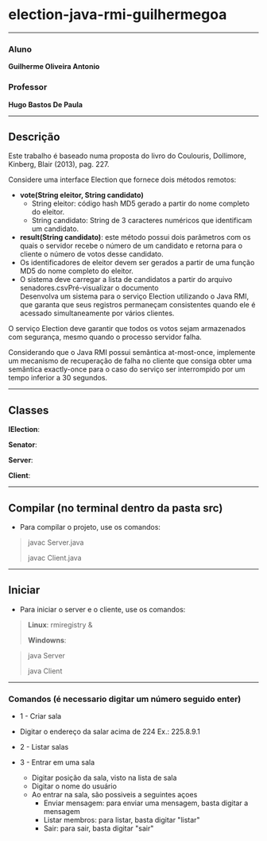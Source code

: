 # election-java-rmi-guilhermegoa

***

### Aluno

__Guilherme Oliveira Antonio__

### Professor

__Hugo Bastos De Paula__
***

## Descrição

Este trabalho é baseado numa proposta do livro do Coulouris, Dollimore, Kinberg, Blair (2013), pag. 227.

Considere uma interface Election que fornece dois métodos remotos:

- **vote(String eleitor, String candidato)**
    - String eleitor: código hash MD5 gerado a partir do nome completo do eleitor.
    - String candidato: String de 3 caracteres numéricos que identificam um candidato.
- **result(String candidato)**: este método possui dois parâmetros com os quais o servidor recebe o número de um candidato e
  retorna para o cliente o número de votos desse candidato.
- Os identificadores de eleitor devem ser gerados a partir de uma função MD5 do nome completo do eleitor.
- O sistema deve carregar a lista de candidatos a partir do arquivo senadores.csvPré-visualizar o documento  
  Desenvolva um sistema para o serviço Election utilizando o Java RMI, que garanta que seus registros permaneçam
  consistentes quando ele é acessado simultaneamente por vários clientes.

O serviço Election deve garantir que todos os votos sejam armazenados com segurança, mesmo quando o processo servidor
falha.

Considerando que o Java RMI possui semântica at-most-once, implemente um mecanismo de recuperação de falha no cliente
que consiga obter uma semântica exactly-once para o caso do serviço ser interrompido por um tempo inferior a 30
segundos.
***

## Classes
**IElection**:

**Senator**:

**Server**:

**Client**:

***
## Compilar (no terminal dentro da pasta src)

- Para compilar o projeto, use os comandos:

> javac Server.java
>
> javac Client.java

***
## Iniciar

- Para iniciar o server e o cliente, use os comandos:

> **Linux**: rmiregistry &  
> 
>**Windowns**: 


> java Server
>
> java Client

***
### Comandos (é necessario digitar um número seguido enter)

- 1 - Criar sala
- Digitar o endereço da salar acima de 224 Ex.: 225.8.9.1

- 2 - Listar salas

- 3 - Entrar em uma sala
    - Digitar posição da sala, visto na lista de sala
    - Digitar o nome do usuário
    - Ao entrar na sala, são possiveis a seguintes açoes
        - Enviar mensagem: para enviar uma mensagem, basta digitar a mensagem
        - Listar membros: para listar, basta digitar "listar"
        - Sair: para sair, basta digitar "sair" 




